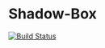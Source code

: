 # Shadow-Box
[![Build Status](https://travis-ci.org/Mtelly/Shadow-Box.svg?branch=master)](https://travis-ci.org/Mtelly/Shadow-Box)
